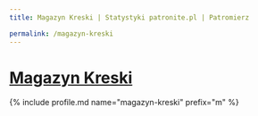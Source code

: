 ```yaml
---
title: Magazyn Kreski | Statystyki patronite.pl | Patromierz

permalink: /magazyn-kreski
---
```


# [Magazyn Kreski](https://patronite.pl/magazyn-kreski)

{% include profile.md name="magazyn-kreski" prefix="m" %}
